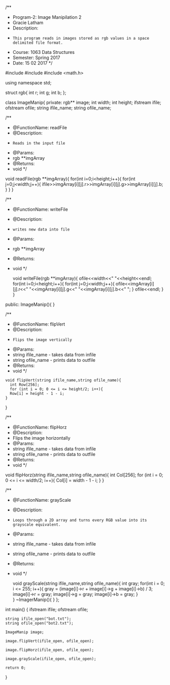/**
* Program-2: Image Manipilation 2
* Gracie Latham
* Description: 
*     This program reads in images stored as rgb values in a space delimited file format.
* Course: 1063 Data Structures
* Semester: Spring 2017
* Date: 15 02 2017
*/

#include <iostream>
#include <fstream>
#include <math.h>

using namespace std;

struct rgb{
    int r;
    int g;
    int b;
};

class ImageManip{
private:
    rgb** image;
    int width;
    int height;
    ifstream ifile;
    ofstream ofile;
    string ifile_name;
    string ofile_name;

/**
* @FunctionName: readFile
* @Description: 
*     Reads in the input file
* @Params:
*    rgb **imgArray
* @Returns:
*    void
*/
    
   void readFile(rgb **imgArray){
      for(int i=0;i<height;i++){
        for(int j=0;j<width;j++){
            ifile>>imgArray[i][j].r>>imgArray[i][j].g>>imgArray[i][j].b;            
        }
    }
  }

/**
* @FunctionName: writeFile
* @Description: 
*     writes new data into file
* @Params:
*    rgb **imgArray
* @Returns:
*    void
*/
    
     void writeFile(rgb **imgArray){
    ofile<<width<<" "<<height<<endl;
    for(int i=0;i<height;i++){
        for(int j=0;j<width;j++){
            ofile<<imgArray[i][j].r<<" "<<imgArray[i][j].g<<" "<<imgArray[i][j].b<<" ";
        }
        ofile<<endl;
    }
  }

public:
    ImageManip(){
    }

/**
* @FunctionName: flipVert
* @Description: 
*     Flips the image vertically
* @Params:
*   string ifile_name - takes data from infile
*   string ofile_name - prints data to outfile
* @Returns:
*    void
*/
    
    void flipVert(string ifile_name,string ofile_name){
      int Row[256]; 
      for (int i = 0; 0 <= i <= height/2; i++){
      Row[i] = height - 1 - i; 
    }
  }

/**
* @FunctionName: flipHorz
* @Description: 
*    Flips the image horizontally 
* @Params:
*  string ifile_name - takes data from infile
*  string ofile_name - prints data to outfile
* @Returns:
*    void
*/
    
  void flipHorz(string ifile_name,string ofile_name){
      int Col[256];
      for (int i = 0; 0 <= i <= width/2; i++){
        Col[i] = width - 1 - i; 
    }
  }

/**
* @FunctionName: grayScale
* @Description: 
*     Loops through a 2D array and turns every RGB value into its grayscale equivalent.
* @Params:
*  string ifile_name - takes data from infile
*  string ofile_name - prints data to outfile
* @Returns:
*    void
*/
    
     void grayScale(string ifile_name,string ofile_name){
      int gray;
      for(int i = 0; i <= 255; i++){
        gray = (image[i]->r + image[i]->g + image[i]->b) / 3;
        image[i]->r = gray;
        image[i]->g = gray;
        image[i]->b = gray;
    }   
  }
    ~ImagerManip(){
    }
};

int main() {
    ifstream ifile;
    ofstream ofile;
   
    string ifile_open("bot.txt");
    string ofile_open("bot2.txt");
 
    ImageManip image; 
    
    image.flipVert(ifile_open, ofile_open); 
    
    image.flipHorz(ifile_open, ofile_open);
    
    image.grayScale(ifile_open, ofile_open); 

    return 0;
 }
